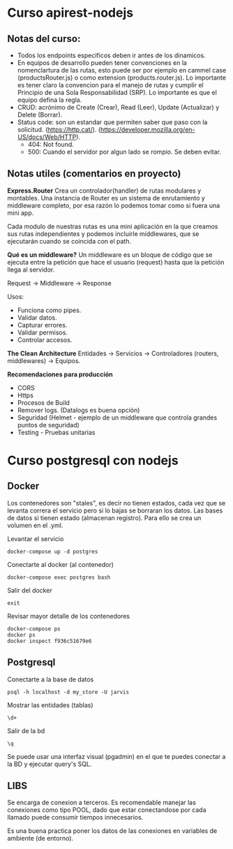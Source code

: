 # Curso apirest-nodejs

## Notas del curso:

* Todos los endpoints especificos deben ir antes de los dinamicos.
* En equipos de desarrollo pueden tener convenciones en la nomenclartura de las rutas, esto puede ser por ejemplo en cammel case (productsRouter.js) o como extension (products.router.js). Lo importante es tener claro la convencion para el manejo de rutas y cumplir el Principio de una Sola Responsabilidad (SRP). Lo importante es que el equipo defina la regla.
* CRUD: acrónimo de Create (Crear), Read (Leer), Update (Actualizar) y Delete (Borrar).
* Status code: son un estandar que permiten saber que paso con la solicitud. (https://http.cat/). (https://developer.mozilla.org/en-US/docs/Web/HTTP).
  - 404: Not found.
  - 500: Cuando el servidor por algun lado se rompio. Se deben evitar.


## Notas utiles (comentarios en proyecto)

**Express.Router**
Crea un controlador(handler) de rutas modulares y montables. Una instancia de Router es un sistema de enrutamiento y middleware completo, por esa razón lo podemos tomar como si fuera una mini app.

Cada modulo de nuestras rutas es una mini aplicación en la que creamos sus rutas independientes y podemos incluirle middlewares, que se ejecutarán cuando se coincida con el path.

**Qué es un middleware?**
Un middleware es un bloque de código que se ejecuta entre la petición que hace el usuario (request) hasta que la petición llega al servidor.

Request -> Middleware -> Response

Usos:

- Funciona como pipes.
- Validar datos.
- Capturar errores.
- Validar permisos.
- Controlar accesos.

**The Clean Architecture**
Entidades -> Servicios -> Controladores (routers, middlewares) -> Equipos.

**Recomendaciones para producción**

- CORS
- Https
- Procesos de Build
- Remover logs. (Datalogs es buena opción)
- Seguridad (Helmet - ejemplo de un middleware que controla grandes puntos de seguridad)
- Testing - Pruebas unitarias

# Curso postgresql con nodejs

## Docker

Los contenedores son "stales", es decir no tienen estados, cada vez que se levanta correra el servicio pero si lo bajas se borraran los datos. Las bases de datos si tienen estado (almacenan registro). Para ello se crea un volumen en el .yml.

Levantar el servicio
```
docker-compose up -d postgres
```

Conectarte al docker (al contenedor)
```
docker-compose exec postgres bash
```

Salir del docker
```
exit
```

Revisar mayor detalle de los contenedores
```
docker-compose ps
docker ps
docker inspect f936c51679e6
```

## Postgresql

Conectarte a la base de datos
```
psql -h localhost -d my_store -U jarvis
```

Mostrar las entidades (tablas)
```
\d+
```

Salir de la bd
```
\q
```

Se puede usar una interfaz visual (pgadmin) en el que te puedes conectar a la BD y ejecutar query's SQL.

## LIBS

Se encarga de conexion a terceros. Es recomendable manejar las conexiones como tipo POOL, dado que estar conectandose por cada llamado puede consumir tiempos innecesarios.

Es una buena practica poner los datos de las conexiones en variables de ambiente (de entorno).
